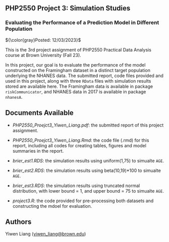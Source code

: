 ## PHP2550 Project 3: Simulation Studies

### Evaluating the Performance of a Prediction Model in Different Population

${\color{gray}Posted: 12/03/2023}$

This is the 3rd project assignment of PHP2550 Practical Data Analysis course at Brown University (Fall 23).

In this project, our goal is to evaluate the performance of the model constructed on the Framingham dataset in a distinct target population underlying the NHANES data.	The submitted report, code files provided and used in this project, along with three `RData` files with simulation results stored are available here. The Framingham data is available in package `riskCommunicator`, and NHANES data in 2017 is available in package `nhanesA`.

## Documents Available

* *PHP2550_Proejct3_Yiwen_Liang.pdf*: the submitted report of this project assignment.

* *PHP2550_Proejct3_Yiwen_Liang.Rmd*: the code file (.rmd) for this report, including all codes for creating tables, figures and model summaries in the report.

* *brier_est1.RDS*: the simulation results using uniform(1,75) to simualte `AGE`.

* *brier_est2.RDS*: the simulation results using beta(10,19)*100 to simualte `AGE`.

* *brier_est3.RDS*: the simulation results using truncated normal distribution, with lower bound = 1, and upper bound = 75 to simualte `AGE`.

* *project3.R*: the code provided for pre-processing both datasets and constructing the mdoel for evaluation.

## Authors

Yiwen Liang (yiwen_liang@brown.edu)
